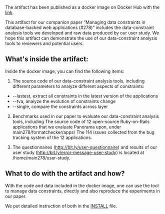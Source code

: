 The artifact has been published as a docker image on Docker Hub with the [link](http://bit.ly/docker-image-278).  

This artifact for our companion paper “Managing data constraints in database-backed web applications (#278)” includes the data-constraint analysis tools we developed and raw data produced by our user study. 
We hope this artifact can demonstrate the use of our data-constraint analysis tools to reviewers and potential users.


## What's inside the artifact:

Inside the docker image, you can find the following items:

1. The source code of our data-constraint analysis tools, including different parameters to analyze different aspects of constraints:

  * --lastest, extract all constraints in the latest version of the applications
  * --tva, analyze the evolution of constraints change
  * --single, compare the constraints across layer 
  
2. Benchmarks used in our paper to evaluate our data-constraint analysis tools, including
The source code of 12 open-source Ruby-on-Rails applications that we evaluate Panorama upon, under main278/formatchecker/apps/
The 114 issues collected from the bug tracking system of the 12 applications.

3. The questionnaires (http://bit.ly/user-questionnaire) and results of our user study (http://bit.ly/error-message-user-study) is located at /home/main278/user-study.

## What to do with the artifact and how?

With the code and data included in the docker image, one can use the tool to manage data constraints, directly and also reproduce the experiments in our paper. 

We put detailed instruction of both in the [INSTALL](https://github.com/manageconstraints/rose6icse/blob/master/submissions/available/junwenyang/README.md) file. 
